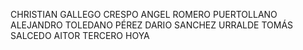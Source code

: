 CHRISTIAN GALLEGO CRESPO
ANGEL ROMERO PUERTOLLANO
ALEJANDRO TOLEDANO PÉREZ
DARIO SANCHEZ URRALDE
TOMÁS SALCEDO 
AITOR TERCERO HOYA
